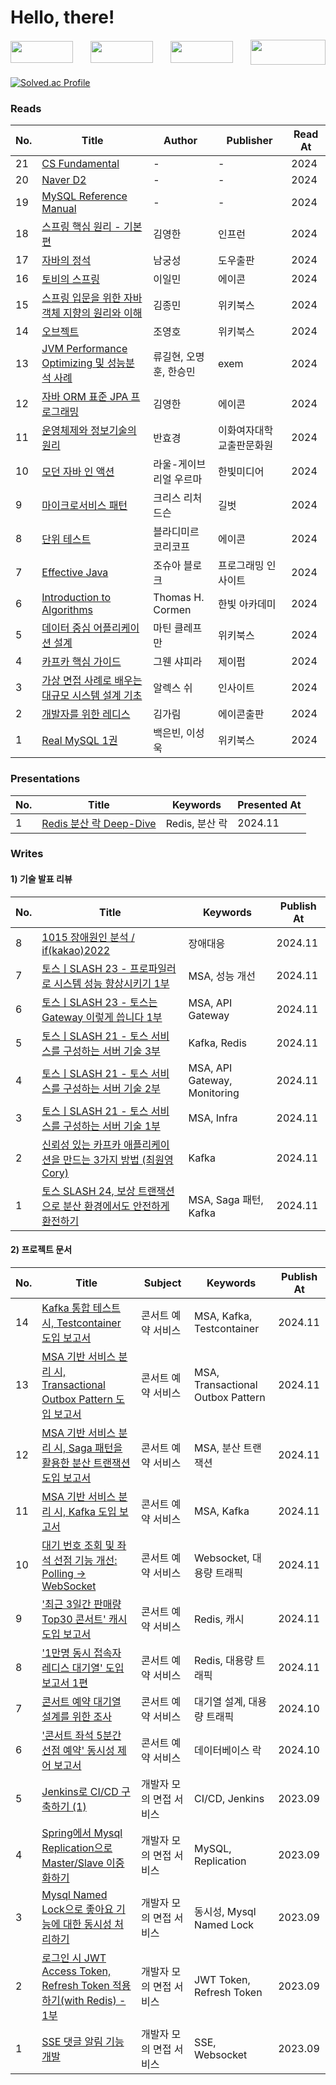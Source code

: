 # Hello, there!

<div style="margin-bottom: 20px;">
    <div style="display: flex; justify-content: space-between; align-items: center;">
        <img src="https://img.shields.io/badge/Java-ED8B00?style=for-the-badge&logo=openjdk&logoColor=white" width="100" height="35" />
        <img src="https://img.shields.io/badge/Spring-6DB33F?style=for-the-badge&logo=spring&logoColor=white" width="100" height="35" />
        <img src="https://img.shields.io/badge/MySQL-005C84?style=for-the-badge&logo=mysql&logoColor=white" width="100" height="35" />
        <img src="https://static.spartacodingclub.kr/hanghae99/plus/completion/badge_black.svg" width="120" height="40" />
    </div>
</div>



[![Solved.ac Profile](http://mazassumnida.wtf/api/v2/generate_badge?boj=s2feel)](https://solved.ac/s2feel/)



### Reads

| No.  | Title               | Author         | Publisher      | Read At |
|------|--------------------------|----------------|----------------|---------|
| 21   | [CS Fundamental](https://bryandev.tistory.com/category/CS%20Fundamental)        | -    | -         | 2024    |
| 20   | [Naver D2](https://bryandev.tistory.com/category/Naver%20D2)        | -    | -         | 2024    |
| 19   | [MySQL Reference Manual](https://bryandev.tistory.com/category/Mysql%20Reference%20Manual)        | -    | -         | 2024    |
| 18   | [스프링 핵심 원리 - 기본편](https://bryandev.tistory.com/category/%EC%8A%A4%ED%94%84%EB%A7%81%20%ED%95%B5%EC%8B%AC%20%EC%9B%90%EB%A6%AC%20-%20%EA%B8%B0%EB%B3%B8%ED%8E%B8)        | 김영한   | 인프런       | 2024    |
| 17   | [자바의 정석](https://bryandev.tistory.com/category/%EC%9E%90%EB%B0%94%EC%9D%98%20%EC%A0%95%EC%84%9D)        | 남궁성    | 도우출판         | 2024    |
| 16   | [토비의 스프링](https://bryandev.tistory.com/category/%ED%86%A0%EB%B9%84%EC%9D%98%20%EC%8A%A4%ED%94%84%EB%A7%81)        | 이일민    | 에이콘         | 2024    |
| 15   | [스프링 입문을 위한 자바 객체 지향의 원리와 이해](https://bryandev.tistory.com/category/%EC%8A%A4%ED%94%84%EB%A7%81%20%EC%9E%85%EB%AC%B8%EC%9D%84%20%EC%9C%84%ED%95%9C%20%EC%9E%90%EB%B0%94%20%EA%B0%9D%EC%B2%B4%20%EC%A7%80%ED%96%A5%EC%9D%98%20%EC%9B%90%EB%A6%AC%EC%99%80%20%EC%9D%B4%ED%95%B4)        | 김종민    | 위키북스         | 2024    |
| 14   | [오브젝트](https://bryandev.tistory.com/category/%EC%98%A4%EB%B8%8C%EC%A0%9D%ED%8A%B8)        | 조영호    | 위키북스         | 2024    |
| 13   | [JVM Performance Optimizing 및 성능분석 사례](https://bryandev.tistory.com/category/JVM%20Performance%20Optimizing%20%EB%B0%8F%20%EC%84%B1%EB%8A%A5%EB%B6%84%EC%84%9D%EC%82%AC%EB%A1%80)        | 류길현, 오명훈, 한승민    | exem         | 2024    |
| 12   | [자바 ORM 표준 JPA 프로그래밍](https://bryandev.tistory.com/category/%EC%9E%90%EB%B0%94%20ORM%20%ED%91%9C%EC%A4%80%20JPA%20%ED%94%84%EB%A1%9C%EA%B7%B8%EB%9E%98%EB%B0%8D)        | 김영한    | 에이콘         | 2024    |
| 11   | [운영체제와 정보기술의 원리](https://bryandev.tistory.com/category/%EC%9A%B4%EC%98%81%EC%B2%B4%EC%A0%9C%EC%99%80%20%EC%A0%95%EB%B3%B4%EA%B8%B0%EC%88%A0%EC%9D%98%20%EC%9B%90%EB%A6%AC)        | 반효경    | 이화여자대학교출판문화원         | 2024    |
| 10   | [모던 자바 인 액션](https://bryandev.tistory.com/category/%EB%AA%A8%EB%8D%98%20%EC%9E%90%EB%B0%94%20%EC%9D%B8%20%EC%95%A1%EC%85%98)        | 라울-게이브리얼 우르마    | 한빛미디어         | 2024    |
| 9   | [마이크로서비스 패턴 ](https://bryandev.tistory.com/category/%EB%A7%88%EC%9D%B4%ED%81%AC%EB%A1%9C%20%EC%84%9C%EB%B9%84%EC%8A%A4%20%ED%8C%A8%ED%84%B4)        | 크리스 리처드슨    | 길벗         | 2024    |
| 8   | [단위 테스트](https://bryandev.tistory.com/category/%EB%8B%A8%EC%9C%84%20%ED%85%8C%EC%8A%A4%ED%8A%B8)               | 블라디미르 코리코프    | 에이콘         | 2024    |
| 7   | [Effective Java](https://bryandev.tistory.com/category/Effective%20Java)               | 조슈아 블로크    | 프로그래밍 인사이트         | 2024    |
| 6   | [Introduction to Algorithms](https://bryandev.tistory.com/category/Introduction%20to%20Algorithms)               | Thomas H. Cormen    | 한빛 아카데미         | 2024    |
| 5   | [데이터 중심 어플리케이션 설계](https://bryandev.tistory.com/category/%EB%8D%B0%EC%9D%B4%ED%84%B0%20%EC%A4%91%EC%8B%AC%20%EC%95%A0%ED%94%8C%EB%A6%AC%EC%BC%80%EC%9D%B4%EC%85%98%20%EC%84%A4%EA%B3%84)                    | 마틴 클레프만     | 위키북스         | 2024    |
| 4   | [카프카 핵심 가이드](https://bryandev.tistory.com/category/%EC%B9%B4%ED%94%84%EC%B9%B4%20%ED%95%B5%EC%8B%AC%20%EA%B0%80%EC%9D%B4%EB%93%9C)                    | 그웬 샤피라     | 제이펍         | 2024    |
| 3   | [가상 면접 사례로 배우는 대규모 시스템 설계 기초](https://bryandev.tistory.com/category/%EA%B0%80%EC%83%81%20%EB%A9%B4%EC%A0%91%20%EC%82%AC%EB%A1%80%EB%A1%9C%20%EB%B0%B0%EC%9A%B0%EB%8A%94%20%EB%8C%80%EA%B7%9C%EB%AA%A8%20%EC%8B%9C%EC%8A%A4%ED%85%9C%20%EC%84%A4%EA%B3%84%20%EA%B8%B0%EC%B4%88)        | 알렉스 쉬         | 인사이트     | 2024    |
| 2   | [개발자를 위한 레디스](https://bryandev.tistory.com/category/%EA%B0%9C%EB%B0%9C%EC%9E%90%EB%A5%BC%20%EC%9C%84%ED%95%9C%20%EB%A0%88%EB%94%94%EC%8A%A4) | 김가림         | 에이콘출판 | 2024    |
| 1   | [Real MySQL 1권](https://bryandev.tistory.com/category/Real%20MySQL%201%EA%B6%8C)| 백은빈, 이성욱 | 위키북스       | 2024    |


### Presentations 

| No.  | Title               |  Keywords  | Presented At |
|------|---------------------|----------------|----------|
| 1    | [Redis 분산 락 Deep-Dive](https://www.canva.com/design/DAGVN6DetjU/mnwdH7gKAJyBjOb2c4_waA/edit)   | Redis, 분산 락     |  2024.11  |


### Writes


#### 1) 기술 발표 리뷰 
| No. |  Title                                                        | Keywords                         | Publish At |
|------| --------------------------------------------------------------|----------------------------------|------------|
| 8    | [1015 장애원인 분석 / if(kakao)2022](https://velog.io/@s2feeling/1015-%EC%9E%A5%EC%95%A0%EC%9B%90%EC%9D%B8-%EB%B6%84%EC%84%9D-ifkakaodev2022) | 장애대응             | 2024.11    |
| 7    | [토스ㅣSLASH 23 - 프로파일러로 시스템 성능 향상시키기 1부](https://velog.io/@s2feeling/%ED%86%A0%EC%8A%A4%E3%85%A3SLASH-23-%ED%94%84%EB%A1%9C%ED%8C%8C%EC%9D%BC%EB%9F%AC%EB%A1%9C-%EC%8B%9C%EC%8A%A4%ED%85%9C-%EC%84%B1%EB%8A%A5-%ED%96%A5%EC%83%81%EC%8B%9C%ED%82%A4%EA%B8%B0-1%EB%B6%80) | MSA, 성능 개선 | 2024.11
| 6    | [토스ㅣSLASH 23 - 토스는 Gateway 이렇게 씁니다 1부](https://velog.io/@s2feeling/%ED%86%A0%EC%8A%A4%E3%85%A3SLASH-23-%ED%86%A0%EC%8A%A4%EB%8A%94-Gateway-%EC%9D%B4%EB%A0%87%EA%B2%8C-%EC%94%81%EB%8B%88%EB%8B%A4-1%EB%B6%80-%EB%A6%AC%EB%B7%B0) | MSA, API Gateway             | 2024.11    |
| 5    | [토스ㅣSLASH 21 - 토스 서비스를 구성하는 서버 기술 3부](https://velog.io/@s2feeling/%ED%86%A0%EC%8A%A4%E3%85%A3SLASH-21-%ED%86%A0%EC%8A%A4-%EC%84%9C%EB%B9%84%EC%8A%A4%EB%A5%BC-%EA%B5%AC%EC%84%B1%ED%95%98%EB%8A%94-%EC%84%9C%EB%B2%84-%EA%B8%B0%EC%88%A0-3%EB%B6%80-%EB%A6%AC%EB%B7%B0) | Kafka, Redis   | 2024.11    |
| 4    | [토스ㅣSLASH 21 - 토스 서비스를 구성하는 서버 기술 2부](https://velog.io/@s2feeling/%ED%86%A0%EC%8A%A4%E3%85%A3SLASH-21-%ED%86%A0%EC%8A%A4-%EC%84%9C%EB%B9%84%EC%8A%A4%EB%A5%BC-%EA%B5%AC%EC%84%B1%ED%95%98%EB%8A%94-%EC%84%9C%EB%B2%84-%EA%B8%B0%EC%88%A0-2%EB%B6%80-%EB%A6%AC%EB%B7%B0) | MSA, API Gateway, Monitoring   | 2024.11    |
| 3    | [토스ㅣSLASH 21 - 토스 서비스를 구성하는 서버 기술 1부](https://velog.io/@s2feeling/%ED%86%A0%EC%8A%A4%E3%85%A3SLASH-21-%ED%86%A0%EC%8A%A4-%EC%84%9C%EB%B9%84%EC%8A%A4%EB%A5%BC-%EA%B5%AC%EC%84%B1%ED%95%98%EB%8A%94-%EC%84%9C%EB%B2%84-%EA%B8%B0%EC%88%A0-1%EB%B6%80-%EB%A6%AC%EB%B7%B0) | MSA, Infra           | 2024.11    |
| 2    | [신뢰성 있는 카프카 애플리케이션을 만드는 3가지 방법 (최원영 Cory)](https://velog.io/@s2feeling/%EC%8B%A0%EB%A2%B0%EC%84%B1-%EC%9E%88%EB%8A%94-%EC%B9%B4%ED%94%84%EC%B9%B4-%EC%95%A0%ED%94%8C%EB%A6%AC%EC%BC%80%EC%9D%B4%EC%85%98%EC%9D%84-%EB%A7%8C%EB%93%9C%EB%8A%94-3%EA%B0%80%EC%A7%80-%EB%B0%A9%EB%B2%95-%EC%98%81%EC%83%81-%EB%A6%AC%EB%B7%B0) | Kafka           | 2024.11    |
| 1    |[토스 SLASH 24, 보상 트랜잭션으로 분산 환경에서도 안전하게 환전하기](https://velog.io/@s2feeling/%ED%86%A0%EC%8A%A4%E3%85%A3SLASH-24-%EB%B3%B4%EC%83%81-%ED%8A%B8%EB%9E%9C%EC%9E%AD%EC%85%98%EC%9C%BC%EB%A1%9C-%EB%B6%84%EC%82%B0-%ED%99%98%EA%B2%BD%EC%97%90%EC%84%9C%EB%8F%84-%EC%95%88%EC%A0%84%ED%95%98%EA%B2%8C-%ED%99%98%EC%A0%84%ED%95%98%EA%B8%B0-%EB%A6%AC%EB%B7%B0-y53ctbb7) | MSA, Saga 패턴, Kafka           | 2024.11    |

#### 2) 프로젝트 문서 
| No. | Title                                                     | Subject                          | Keywords |  Publish At | 
|------| -----------------------------------------------------|----------------------------------|----------| ------------|
| 14   | [Kafka 통합 테스트 시, Testcontainer 도입 보고서](https://github.com/LeeJaeYun7/concertTicket/blob/master/docs/KAFKA_TEST_CONTAINER.md) | 콘서트 예약 서비스 | MSA, Kafka, Testcontainer | 2024.11 |
| 13   | [MSA 기반 서비스 분리 시, Transactional Outbox Pattern 도입 보고서](https://github.com/LeeJaeYun7/concertTicket/blob/master/docs/MSA_KAFKA_TRANSACTIONAL_OUTBOX_PATTERN.md) | 콘서트 예약 서비스 | MSA, Transactional Outbox Pattern | 2024.11    |
| 12   | [MSA 기반 서비스 분리 시, Saga 패턴을 활용한 분산 트랜잭션 도입 보고서](https://github.com/LeeJaeYun7/concertTicket/blob/master/docs/MSA_SAGA_PATTERN_REPORT.md) | 콘서트 예약 서비스 | MSA, 분산 트랜잭션 | 2024.11    |
| 11   | [MSA 기반 서비스 분리 시, Kafka 도입 보고서](https://github.com/LeeJaeYun7/concertTicket/blob/master/docs/MSA_KAFKA_REPORT.md) | 콘서트 예약 서비스 | MSA, Kafka | 2024.11 |
| 10   | [대기 번호 조회 및 좌석 선점 기능 개선: Polling -> WebSocket](https://github.com/LeeJaeYun7/concertTicket/blob/master/docs/REDIS_WAITING_QUEUE_QUERY_REPORT.md) | 콘서트 예약 서비스 | Websocket, 대용량 트래픽 | 2024.11    |
| 9   | ['최근 3일간 판매량 Top30 콘서트' 캐시 도입 보고서](https://github.com/LeeJaeYun7/concertTicket/blob/master/docs/CACHE_REPORT.md)| 콘서트 예약 서비스  | Redis, 캐시 | 2024.11    |
| 8   | ['1만명 동시 접속자 레디스 대기열' 도입 보고서 1편](https://github.com/LeeJaeYun7/concertTicket/blob/master/docs/REDIS_WAITING_QUEUE_REPORT.md) | 콘서트 예약 서비스 | Redis, 대용량 트래픽 | 2024.11    |
| 7   | [콘서트 예약 대기열 설계를 위한 조사](https://www.notion.so/12656c2f14698029b57ad790fcf08d59) | 콘서트 예약 서비스 | 대기열 설계, 대용량 트래픽 | 2024.10    |
| 6   |['콘서트 좌석 5분간 선점 예약' 동시성 제어 보고서](https://github.com/LeeJaeYun7/concertTicket/blob/master/docs/CONCURRENCY_REPORT.md) | 콘서트 예약 서비스 | 데이터베이스 락 | 2024.10   |
| 5   |[Jenkins로 CI/CD 구축하기 (1)](https://bryandev.tistory.com/1427) | 개발자 모의 면접 서비스 | CI/CD, Jenkins | 2023.09   |
| 4   |[Spring에서 Mysql Replication으로 Master/Slave 이중화하기](https://bryandev.tistory.com/1393) | 개발자 모의 면접 서비스 | MySQL, Replication | 2023.09   |
| 3   |[Mysql Named Lock으로 좋아요 기능에 대한 동시성 처리하기](https://bryandev.tistory.com/1397) | 개발자 모의 면접 서비스 | 동시성, Mysql Named Lock | 2023.09   |
| 2   |[로그인 시 JWT Access Token, Refresh Token 적용하기(with Redis) - 1부](https://bryandev.tistory.com/1398) | 개발자 모의 면접 서비스 | JWT Token, Refresh Token | 2023.09   |
| 1   |[SSE 댓글 알림 기능 개발](https://bryandev.tistory.com/1396) | 개발자 모의 면접 서비스 | SSE, Websocket | 2023.09   |

<!--
#### 3) Programming Pattern  
| No. | Title                                                     | Subject                          | Keywords |  Publish At | 
|------| -----------------------------------------------------|----------------------------------|----------| ------------|
| 6   | [대기 번호 조회 및 좌석 선점 기능 개선: Polling -> WebSocket](https://github.com/LeeJaeYun7/concertTicket/blob/master/docs/REDIS_WAITING_QUEUE_QUERY_REPORT.md) | 콘서트 예약 서비스 | Websocket, 대용량 트래픽 | 2024.11    |
| 5   | ['최근 3일간 판매량 Top30 콘서트' 캐시 도입 보고서](https://github.com/LeeJaeYun7/concertTicket/blob/master/docs/CACHE_REPORT.md)| 콘서트 예약 서비스  | Redis, 캐시 | 2024.11    |
| 4   | [Redis 서킷 브레이커 도입 보고서](https://github.com/LeeJaeYun7/concertTicket/blob/master/docs/REDIS_CIRCUIT_BREAKER.md) | 콘서트 예약 서비스 | Redis, MSA          | 2024.11    |
| 3   | ['1만명 동시 접속자 레디스 대기열' 도입 보고서 1편](https://github.com/LeeJaeYun7/concertTicket/blob/master/docs/REDIS_WAITING_QUEUE_REPORT.md) | 콘서트 예약 서비스 | Redis, 대용량 트래픽 | 2024.11    |
| 2   | [콘서트 예약 대기열 설계를 위한 조사](https://www.notion.so/12656c2f14698029b57ad790fcf08d59) | 콘서트 예약 서비스 | 대기열 설계, 대용량 트래픽 | 2024.11    |
| 1   |['콘서트 좌석 5분간 선점 예약' 동시성 제어 보고서](https://github.com/LeeJaeYun7/concertTicket/blob/master/docs/CONCURRENCY_REPORT.md) | 콘서트 예약 서비스 | 데이터베이스 락 | 2024.11   |
--!>

